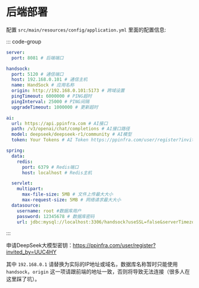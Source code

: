 # 后端部署

配置 `src/main/resources/config/application.yml` 里面的配置信息:

::: code-group
```yml [application.yml]
server:
  port: 8081 # 后端端口

handsock:
  port: 5120 # 通信端口
  host: 192.168.0.101 # 通信主机
  name: HandSock # 应用名称
  origin: http://192.168.0.101:5173 # 跨域设置
  pingTimeout: 6000000 # PING超时
  pingInterval: 25000 # PING间隔
  upgradeTimeout: 1000000 # 更新超时

ai:
  url: https://api.ppinfra.com # AI接口
  path: /v3/openai/chat/completions # AI接口路径
  model: deepseek/deepseek-r1/community # AI模型
  token: Your Tokens # AI Token https://ppinfra.com/user/register?invited_by=UUC4HY

spring:
  data:
    redis:
      port: 6379 # Redis端口
      host: localhost # Redis主机

  servlet:
    multipart:
      max-file-size: 5MB # 文件上传最大大小
      max-request-size: 5MB # 网络请求最大大小
  datasource:
    username: root #数据库用户
    password: 12345678 # 数据库密码
    url: jdbc:mysql://localhost:3306/handsock?useSSL=false&serverTimezone=UTC # 数据库连接URL（handsock为数据库名，必须为handsock）
```
:::

申请DeepSeek大模型密钥：https://ppinfra.com/user/register?invited_by=UUC4HY

其中 `192.168.0.1` 请替换为实际的IP地址或域名，数据库名称暂时只能使用 `handsock`，`origin` 这一项请跟前端的地址一致，否则将导致无法连接（很多人在这里踩了坑）。